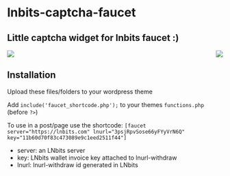 # lnbits-captcha-faucet
## Little captcha widget for lnbits faucet :)
<div style="display: inline-block; width: 100%;">
<img style="float:left;" src="https://i.imgur.com/rcho8fa.png">
<img style="float:right;" src="https://i.imgur.com/DxQphoE.png">
</div>

## Installation
Upload these files/folders to your wordpress theme

Add ```include('faucet_shortcode.php');``` to your themes ```functions.php``` (before ```?>```)

To use in a post/page use the shortcode: ```[faucet server="https://lnbits.com" lnurl="3psjRpvSose66yFYyVrN6Q" key="11b60d70f83c473089e9c1eed2511f44"]```

* server: an LNbits server
* key: LNbits wallet invoice key attached to lnurl-withdraw
* lnurl: lnurl-withdraw id generated in LNbits



